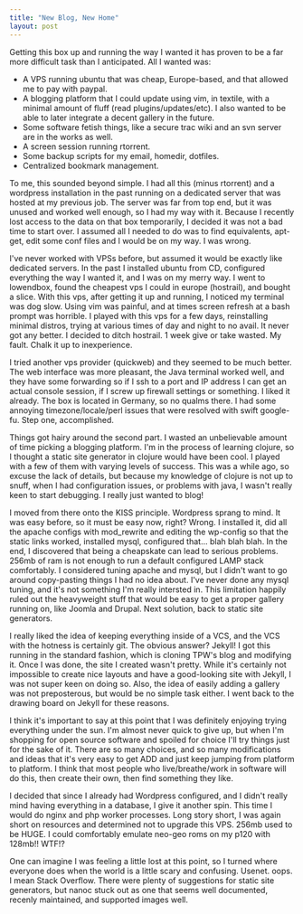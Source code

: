 ```yaml
---
title: "New Blog, New Home"
layout: post
---
```



Getting this box up and running the way I wanted it has proven to be a far more difficult task than I anticipated. All I wanted was:

* A VPS running ubuntu that was cheap, Europe-based, and that allowed me to pay with paypal.
* A blogging platform that I could update using vim, in textile, with a minimal amount of fluff (read plugins/updates/etc). I also wanted to be able to later integrate a decent gallery in the future.
* Some software fetish things, like a secure trac wiki and an svn server are in the works as well.
* A screen session running rtorrent.
* Some backup scripts for my email, homedir, dotfiles.
* Centralized bookmark management. 

To me, this sounded beyond simple. I had all this (minus rtorrent) and a wordpress installation in the past running on a dedicated server that was hosted at my previous job. The server was far from top end, but it was unused and worked well enough, so I had my way with it. Because I recently lost access to the data on that box temporarily, I decided it was not a bad time to start over. I assumed all I needed to do was to find equivalents, apt-get, edit some conf files and I would be on my way. I was wrong. 

I've never worked with VPSs before, but assumed it would be exactly like dedicated servers. In the past I installed ubuntu from CD, configured everything the way I wanted it, and I was on my merry way. I went to lowendbox, found the cheapest vps I could in europe (hostrail), and bought a slice. With this vps, after getting it up and running, I noticed my terminal was dog slow. Using vim was painful, and at times screen refresh at a bash prompt was horrible. I played with this vps for a few days, reinstalling minimal distros, trying at various times of day and night to no avail. It never got any better. I decided to ditch hostrail. 1 week give or take wasted. My fault. Chalk it up to inexperience. 

I tried another vps provider (quickweb) and they seemed to be much better. The web interface was more pleasant, the Java terminal worked well, and they have some forwarding so if I ssh to a port and IP address I can get an actual console session, if I screw up firewall settings or something. I liked it already. The box is located in Germany, so no qualms there. I had some annoying timezone/locale/perl issues that were resolved with swift google-fu. Step one, accomplished.

Things got hairy around the second part. I wasted an unbelievable amount of time picking a blogging platform. I'm in the process of learning clojure, so I thought a static site generator in clojure would have been cool. I played with a few of them with varying levels of success. This was a while ago, so excuse the lack of details, but because my knowledge of clojure is not up to snuff, when I had configuration issues, or problems with java, I wasn't really keen to start debugging. I really just wanted to blog! 

I moved from there onto the KISS principle. Wordpress sprang to mind. It was easy before, so it must be easy now, right? Wrong. I installed it, did all the apache configs with mod_rewrite and editing the wp-config so that the static links worked, installed mysql, configured that... blah blah blah. In the end, I discovered that being a cheapskate can lead to serious problems. 256mb of ram is not enough to run a default configured LAMP stack comfortably. I considered tuning apache and mysql, but I didn't want to go around copy-pasting things I had no idea about. I've never done any mysql tuning, and it's not something I'm really intersted in. This limitation happily ruled out the heavyweight stuff that would be easy to get a proper gallery running on, like Joomla and Drupal. Next solution, back to static site generators.

I really liked the idea of keeping everything inside of a VCS, and the VCS with the hotness is certainly git. The obvious answer? Jekyll! I got this running in the standard fashion, which is cloning TPW's blog and modifying it. Once I was done, the site I created wasn't pretty. While it's certainly not impossible to create nice layouts and have a good-looking site with Jekyll, I was not super keen on doing so. Also, the idea of easily adding a gallery was not preposterous, but would be no simple task either. I went back to the drawing board on Jekyll for these reasons.

I think it's important to say at this point that I was definitely enjoying trying everything under the sun. I'm almost never quick to give up, but when I'm shopping for open source software and spoiled for choice I'll try things just for the sake of it. There are so many choices, and so many modifications and ideas that it's very easy to get ADD and just keep jumping from platform to platform. I think that most people who live/breathe/work in software will do this, then create their own,
then find something they like. 

I decided that since I already had Wordpress configured, and I didn't really mind having everything in a database, I give it another spin. This time I would do nginx and php worker processes. Long story short, I was again short on resources and determined not to upgrade this VPS. 256mb used to be HUGE. I could comfortably emulate neo-geo roms on my p120 with 128mb!! WTF!? </joke>

One can imagine I was feeling a little lost at this point, so I turned where everyone does when the world is a little scary and confusing. Usenet. oops. I mean Stack Overflow. There were plenty of suggestions for static site generators, but nanoc stuck out as one that seems well documented, recenly maintained, and supported images well. 
